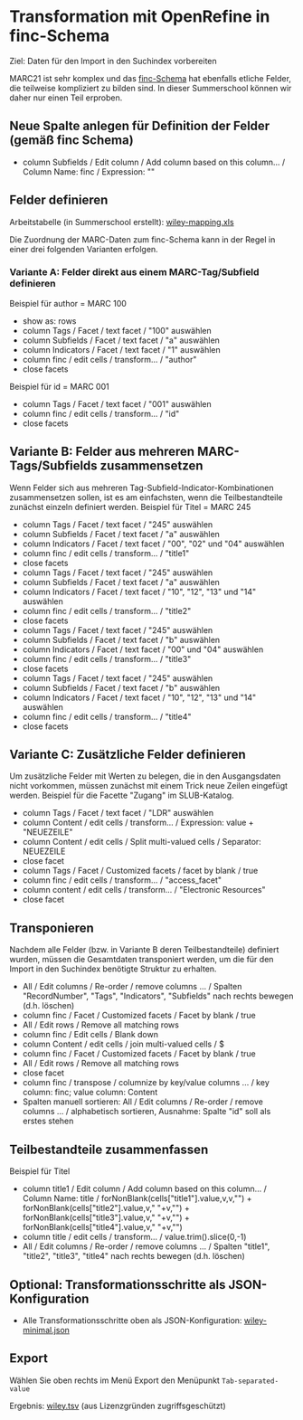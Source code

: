 # Transformation mit OpenRefine in finc-Schema

Ziel: Daten für den Import in den Suchindex vorbereiten

MARC21 ist sehr komplex und das [finc-Schema](https://github.com/finc/index/blob/master/schema.xml) hat ebenfalls etliche Felder, die teilweise kompliziert zu bilden sind. In dieser Summerschool können wir daher nur einen Teil erproben.

## Neue Spalte anlegen für Definition der Felder (gemäß finc Schema)

* column Subfields / Edit column / Add column based on this column... / Column Name: finc / Expression: ""

## Felder definieren

Arbeitstabelle \(in Summerschool erstellt\): [wiley-mapping.xls](https://felixlohmeier.gitbooks.io/summerschool-openrefine/content/anwendungsfall-marc21/wiley-mapping.xls)

Die Zuordnung der MARC-Daten zum finc-Schema kann in der Regel in einer drei folgenden Varianten erfolgen.

### Variante A: Felder direkt aus einem MARC-Tag/Subfield definieren

Beispiel für author = MARC 100

* show as: rows
* column Tags / Facet / text facet / "100" auswählen
* column Subfields / Facet / text facet / "a" auswählen
* column Indicators / Facet / text facet / "1\" auswählen
* column finc / edit cells / transform... / "author"
* close facets

Beispiel für id = MARC 001

* column Tags / Facet / text facet / "001" auswählen
* column finc / edit cells / transform... / "id"
* close facets

## Variante B: Felder aus mehreren MARC-Tags/Subfields zusammensetzen 

Wenn Felder sich aus mehreren Tag-Subfield-Indicator-Kombinationen zusammensetzen sollen, ist es am einfachsten, wenn die Teilbestandteile zunächst einzeln definiert werden. Beispiel für Titel = MARC 245

* column Tags / Facet / text facet / "245" auswählen
* column Subfields / Facet / text facet / "a" auswählen
* column Indicators / Facet / text facet / "00", "02" und "04" auswählen
* column finc / edit cells / transform... / "title1"
* close facets
* column Tags / Facet / text facet / "245" auswählen
* column Subfields / Facet / text facet / "a" auswählen
* column Indicators / Facet / text facet / "10", "12", "13" und "14" auswählen
* column finc / edit cells / transform... / "title2"
* close facets
* column Tags / Facet / text facet / "245" auswählen
* column Subfields / Facet / text facet / "b" auswählen
* column Indicators / Facet / text facet / "00" und "04" auswählen
* column finc / edit cells / transform... / "title3"
* close facets
* column Tags / Facet / text facet / "245" auswählen
* column Subfields / Facet / text facet / "b" auswählen
* column Indicators / Facet / text facet / "10", "12", "13" und "14" auswählen
* column finc / edit cells / transform... / "title4"
* close facets

## Variante C: Zusätzliche Felder definieren

Um zusätzliche Felder mit Werten zu belegen, die in den Ausgangsdaten nicht vorkommen, müssen zunächst mit einem Trick neue Zeilen eingefügt werden. Beispiel für die Facette "Zugang" im SLUB-Katalog.

* column Tags / Facet / text facet / "LDR" auswählen
* column Content / edit cells / transform... / Expression: value + "NEUEZEILE"
* column Content / edit cells / Split multi-valued cells / Separator: NEUEZEILE
* close facet
* column Tags / Facet / Customized facets / facet by blank / true
* column finc / edit cells / transform... / "access_facet"
* column content / edit cells / transform... / "Electronic Resources"
* close facet

## Transponieren

Nachdem alle Felder (bzw. in Variante B deren Teilbestandteile) definiert wurden, müssen die Gesamtdaten transponiert werden, um die für den Import in den Suchindex benötigte Struktur zu erhalten.

* All / Edit columns / Re-order / remove columns ... / Spalten "RecordNumber", "Tags", "Indicators", "Subfields" nach rechts bewegen \(d.h. löschen\)
* column finc / Facet / Customized facets / Facet by blank / true
* All / Edit rows / Remove all matching rows
* column finc / Edit cells / Blank down
* column Content / edit cells / join multi-valued cells / $
* column finc / Facet / Customized facets / Facet by blank / true
* All / Edit rows / Remove all matching rows
* close facet
* column finc / transpose / columnize by key/value columns ... / key column: finc; value column: Content
* Spalten manuell sortieren: All / Edit columns / Re-order / remove columns ... / alphabetisch sortieren, Ausnahme: Spalte "id" soll als erstes stehen

## Teilbestandteile zusammenfassen

Beispiel für Titel

* column title1 / Edit column / Add column based on this column... / Column Name: title / forNonBlank(cells["title1"].value,v,v,"") + forNonBlank(cells["title2"].value,v," "+v,"") + forNonBlank(cells["title3"].value,v," "+v,"") + forNonBlank(cells["title4"].value,v," "+v,"")
* column title / edit cells / transform... / value.trim().slice(0,-1)
* All / Edit columns / Re-order / remove columns ... / Spalten "title1", "title2", "title3", "title4" nach rechts bewegen \(d.h. löschen\)

## Optional: Transformationsschritte als JSON-Konfiguration

* Alle Transformationsschritte oben als JSON-Konfiguration: [wiley-minimal.json](https://felixlohmeier.gitbooks.io/summerschool-openrefine/content/anwendungsfall-marc21/wiley-minimal.json)

## Export

Wählen Sie oben rechts im Menü Export den Menüpunkt `Tab-separated-value`

Ergebnis: [wiley.tsv](https://www.felixlohmeier.de/slub/wiley/wiley.tsv) (aus Lizenzgründen zugriffsgeschützt)
